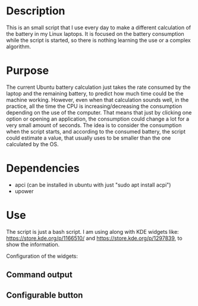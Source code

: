 # Description

This is an small script that I use every day to make a different calculation of the battery in my Linux laptops.  It is focused on the battery consumption while the script is started, so there is nothing learning the use or a complex algorithm.

# Purpose

The current Ubuntu battery calculation just takes the rate consumed by the laptop and the remaining battery, to predict how much time could be the machine working. However, even when that calculation sounds well, in the practice, all the time the CPU is increasing/decreasing the consumption depending on the use of the computer. That means that just by clicking one option or opening an application, the consumption could change a lot for a very small amount of seconds. The idea is to consider the consumption when the script starts, and according to the consumed battery, the script could estimate a value, that usually uses to be smaller than the one calculated by the OS.

# Dependencies

* apci (can be installed in ubuntu with just "sudo apt install acpi")
* upower

# Use

The script is just a bash script. I am using along with KDE widgets like: https://store.kde.org/p/1166510/ and https://store.kde.org/p/1297839, to show the information.

<Configured Widgets>

Configuration of the widgets:

## Command output
## Configurable button
